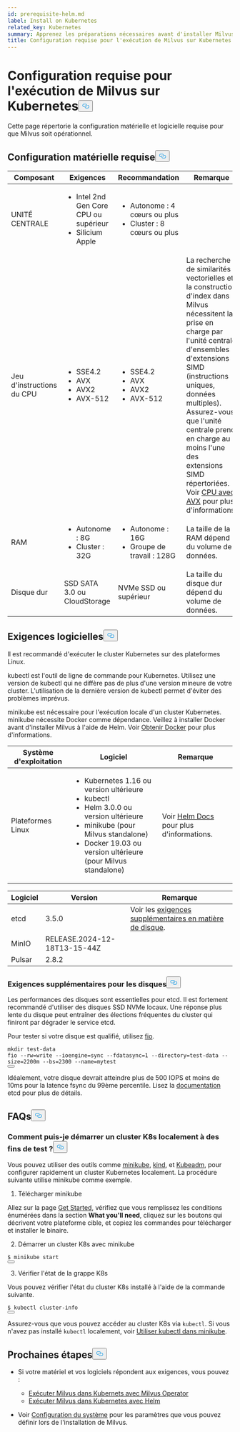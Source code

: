 ```yaml
---
id: prerequisite-helm.md
label: Install on Kubernetes
related_key: Kubernetes
summary: Apprenez les préparations nécessaires avant d'installer Milvus avec Helm.
title: Configuration requise pour l'exécution de Milvus sur Kubernetes
---
```

<h1 id="Requirements-for-running-Milvus-on-Kubernetes" class="common-anchor-header">Configuration requise pour l'exécution de Milvus sur Kubernetes<button data-href="#Requirements-for-running-Milvus-on-Kubernetes" class="anchor-icon" translate="no">
      <svg translate="no"
        aria-hidden="true"
        focusable="false"
        height="20"
        version="1.1"
        viewBox="0 0 16 16"
        width="16"
      >
        <path
          fill="#0092E4"
          fill-rule="evenodd"
          d="M4 9h1v1H4c-1.5 0-3-1.69-3-3.5S2.55 3 4 3h4c1.45 0 3 1.69 3 3.5 0 1.41-.91 2.72-2 3.25V8.59c.58-.45 1-1.27 1-2.09C10 5.22 8.98 4 8 4H4c-.98 0-2 1.22-2 2.5S3 9 4 9zm9-3h-1v1h1c1 0 2 1.22 2 2.5S13.98 12 13 12H9c-.98 0-2-1.22-2-2.5 0-.83.42-1.64 1-2.09V6.25c-1.09.53-2 1.84-2 3.25C6 11.31 7.55 13 9 13h4c1.45 0 3-1.69 3-3.5S14.5 6 13 6z"
        ></path>
      </svg>
    </button></h1><p>Cette page répertorie la configuration matérielle et logicielle requise pour que Milvus soit opérationnel.</p>
<h2 id="Hardware-requirements" class="common-anchor-header">Configuration matérielle requise<button data-href="#Hardware-requirements" class="anchor-icon" translate="no">
      <svg translate="no"
        aria-hidden="true"
        focusable="false"
        height="20"
        version="1.1"
        viewBox="0 0 16 16"
        width="16"
      >
        <path
          fill="#0092E4"
          fill-rule="evenodd"
          d="M4 9h1v1H4c-1.5 0-3-1.69-3-3.5S2.55 3 4 3h4c1.45 0 3 1.69 3 3.5 0 1.41-.91 2.72-2 3.25V8.59c.58-.45 1-1.27 1-2.09C10 5.22 8.98 4 8 4H4c-.98 0-2 1.22-2 2.5S3 9 4 9zm9-3h-1v1h1c1 0 2 1.22 2 2.5S13.98 12 13 12H9c-.98 0-2-1.22-2-2.5 0-.83.42-1.64 1-2.09V6.25c-1.09.53-2 1.84-2 3.25C6 11.31 7.55 13 9 13h4c1.45 0 3-1.69 3-3.5S14.5 6 13 6z"
        ></path>
      </svg>
    </button></h2><table>
<thead>
<tr><th>Composant</th><th>Exigences</th><th>Recommandation</th><th>Remarque</th></tr>
</thead>
<tbody>
<tr><td>UNITÉ CENTRALE</td><td><ul><li>Intel 2nd Gen Core CPU ou supérieur</li><li>Silicium Apple</li></ul></td><td><ul><li>Autonome : 4 cœurs ou plus</li><li>Cluster : 8 cœurs ou plus</li></ul></td><td></td></tr>
<tr><td>Jeu d'instructions du CPU</td><td><ul><li>SSE4.2</li><li>AVX</li><li>AVX2</li><li>AVX-512</li></ul></td><td><ul><li>SSE4.2</li><li>AVX</li><li>AVX2</li><li>AVX-512</li></ul></td><td>La recherche de similarités vectorielles et la construction d'index dans Milvus nécessitent la prise en charge par l'unité centrale d'ensembles d'extensions SIMD (instructions uniques, données multiples). Assurez-vous que l'unité centrale prend en charge au moins l'une des extensions SIMD répertoriées. Voir <a href="https://en.wikipedia.org/wiki/Advanced_Vector_Extensions#CPUs_with_AVX">CPU avec AVX</a> pour plus d'informations.</td></tr>
<tr><td>RAM</td><td><ul><li>Autonome : 8G</li><li>Cluster : 32G</li></ul></td><td><ul><li>Autonome : 16G</li><li>Groupe de travail : 128G</li></ul></td><td>La taille de la RAM dépend du volume de données.</td></tr>
<tr><td>Disque dur</td><td>SSD SATA 3.0 ou CloudStorage</td><td>NVMe SSD ou supérieur</td><td>La taille du disque dur dépend du volume de données.</td></tr>
</tbody>
</table>
<h2 id="Software-requirements" class="common-anchor-header">Exigences logicielles<button data-href="#Software-requirements" class="anchor-icon" translate="no">
      <svg translate="no"
        aria-hidden="true"
        focusable="false"
        height="20"
        version="1.1"
        viewBox="0 0 16 16"
        width="16"
      >
        <path
          fill="#0092E4"
          fill-rule="evenodd"
          d="M4 9h1v1H4c-1.5 0-3-1.69-3-3.5S2.55 3 4 3h4c1.45 0 3 1.69 3 3.5 0 1.41-.91 2.72-2 3.25V8.59c.58-.45 1-1.27 1-2.09C10 5.22 8.98 4 8 4H4c-.98 0-2 1.22-2 2.5S3 9 4 9zm9-3h-1v1h1c1 0 2 1.22 2 2.5S13.98 12 13 12H9c-.98 0-2-1.22-2-2.5 0-.83.42-1.64 1-2.09V6.25c-1.09.53-2 1.84-2 3.25C6 11.31 7.55 13 9 13h4c1.45 0 3-1.69 3-3.5S14.5 6 13 6z"
        ></path>
      </svg>
    </button></h2><p>Il est recommandé d'exécuter le cluster Kubernetes sur des plateformes Linux.</p>
<p>kubectl est l'outil de ligne de commande pour Kubernetes. Utilisez une version de kubectl qui ne diffère pas de plus d'une version mineure de votre cluster. L'utilisation de la dernière version de kubectl permet d'éviter des problèmes imprévus.</p>
<p>minikube est nécessaire pour l'exécution locale d'un cluster Kubernetes. minikube nécessite Docker comme dépendance. Veillez à installer Docker avant d'installer Milvus à l'aide de Helm. Voir <a href="https://docs.docker.com/get-docker">Obtenir Docker</a> pour plus d'informations.</p>
<table>
<thead>
<tr><th>Système d'exploitation</th><th>Logiciel</th><th>Remarque</th></tr>
</thead>
<tbody>
<tr><td>Plateformes Linux</td><td><ul><li>Kubernetes 1.16 ou version ultérieure</li><li>kubectl</li><li>Helm 3.0.0 ou version ultérieure</li><li>minikube (pour Milvus standalone)</li><li>Docker 19.03 ou version ultérieure (pour Milvus standalone)</li></ul></td><td>Voir <a href="https://helm.sh/docs/">Helm Docs</a> pour plus d'informations.</td></tr>
</tbody>
</table>
<table>
<thead>
<tr><th>Logiciel</th><th>Version</th><th>Remarque</th></tr>
</thead>
<tbody>
<tr><td>etcd</td><td>3.5.0</td><td>Voir les <a href="#Additional-disk-requirements">exigences supplémentaires en matière de disque</a>.</td></tr>
<tr><td>MinIO</td><td>RELEASE.2024-12-18T13-15-44Z</td><td></td></tr>
<tr><td>Pulsar</td><td>2.8.2</td><td></td></tr>
</tbody>
</table>
<h3 id="Additional-disk-requirements" class="common-anchor-header">Exigences supplémentaires pour les disques<button data-href="#Additional-disk-requirements" class="anchor-icon" translate="no">
      <svg translate="no"
        aria-hidden="true"
        focusable="false"
        height="20"
        version="1.1"
        viewBox="0 0 16 16"
        width="16"
      >
        <path
          fill="#0092E4"
          fill-rule="evenodd"
          d="M4 9h1v1H4c-1.5 0-3-1.69-3-3.5S2.55 3 4 3h4c1.45 0 3 1.69 3 3.5 0 1.41-.91 2.72-2 3.25V8.59c.58-.45 1-1.27 1-2.09C10 5.22 8.98 4 8 4H4c-.98 0-2 1.22-2 2.5S3 9 4 9zm9-3h-1v1h1c1 0 2 1.22 2 2.5S13.98 12 13 12H9c-.98 0-2-1.22-2-2.5 0-.83.42-1.64 1-2.09V6.25c-1.09.53-2 1.84-2 3.25C6 11.31 7.55 13 9 13h4c1.45 0 3-1.69 3-3.5S14.5 6 13 6z"
        ></path>
      </svg>
    </button></h3><p>Les performances des disques sont essentielles pour etcd. Il est fortement recommandé d'utiliser des disques SSD NVMe locaux. Une réponse plus lente du disque peut entraîner des élections fréquentes du cluster qui finiront par dégrader le service etcd.</p>
<p>Pour tester si votre disque est qualifié, utilisez <a href="https://github.com/axboe/fio">fio</a>.</p>
<pre><code translate="no" class="language-bash"><span class="hljs-built_in">mkdir</span> test-data
fio --rw=write --ioengine=<span class="hljs-built_in">sync</span> --fdatasync=1 --directory=test-data --size=2200m --bs=2300 --name=mytest
<button class="copy-code-btn"></button></code></pre>
<p>Idéalement, votre disque devrait atteindre plus de 500 IOPS et moins de 10ms pour la latence fsync du 99ème percentile. Lisez la <a href="https://etcd.io/docs/v3.5/op-guide/hardware/#disks">documentation</a> etcd pour plus de détails.</p>
<h2 id="FAQs" class="common-anchor-header">FAQs<button data-href="#FAQs" class="anchor-icon" translate="no">
      <svg translate="no"
        aria-hidden="true"
        focusable="false"
        height="20"
        version="1.1"
        viewBox="0 0 16 16"
        width="16"
      >
        <path
          fill="#0092E4"
          fill-rule="evenodd"
          d="M4 9h1v1H4c-1.5 0-3-1.69-3-3.5S2.55 3 4 3h4c1.45 0 3 1.69 3 3.5 0 1.41-.91 2.72-2 3.25V8.59c.58-.45 1-1.27 1-2.09C10 5.22 8.98 4 8 4H4c-.98 0-2 1.22-2 2.5S3 9 4 9zm9-3h-1v1h1c1 0 2 1.22 2 2.5S13.98 12 13 12H9c-.98 0-2-1.22-2-2.5 0-.83.42-1.64 1-2.09V6.25c-1.09.53-2 1.84-2 3.25C6 11.31 7.55 13 9 13h4c1.45 0 3-1.69 3-3.5S14.5 6 13 6z"
        ></path>
      </svg>
    </button></h2><h3 id="How-can-I-start-a-K8s-cluster-locally-for-test-purposes" class="common-anchor-header">Comment puis-je démarrer un cluster K8s localement à des fins de test ?<button data-href="#How-can-I-start-a-K8s-cluster-locally-for-test-purposes" class="anchor-icon" translate="no">
      <svg translate="no"
        aria-hidden="true"
        focusable="false"
        height="20"
        version="1.1"
        viewBox="0 0 16 16"
        width="16"
      >
        <path
          fill="#0092E4"
          fill-rule="evenodd"
          d="M4 9h1v1H4c-1.5 0-3-1.69-3-3.5S2.55 3 4 3h4c1.45 0 3 1.69 3 3.5 0 1.41-.91 2.72-2 3.25V8.59c.58-.45 1-1.27 1-2.09C10 5.22 8.98 4 8 4H4c-.98 0-2 1.22-2 2.5S3 9 4 9zm9-3h-1v1h1c1 0 2 1.22 2 2.5S13.98 12 13 12H9c-.98 0-2-1.22-2-2.5 0-.83.42-1.64 1-2.09V6.25c-1.09.53-2 1.84-2 3.25C6 11.31 7.55 13 9 13h4c1.45 0 3-1.69 3-3.5S14.5 6 13 6z"
        ></path>
      </svg>
    </button></h3><p>Vous pouvez utiliser des outils comme <a href="https://minikube.sigs.k8s.io/docs/">minikube</a>, <a href="https://kind.sigs.k8s.io/">kind</a>, et <a href="https://kubernetes.io/docs/reference/setup-tools/kubeadm/">Kubeadm</a>, pour configurer rapidement un cluster Kubernetes localement. La procédure suivante utilise minikube comme exemple.</p>
<ol>
<li>Télécharger minikube</li>
</ol>
<p>Allez sur la page <a href="https://minikube.sigs.k8s.io/docs/start/">Get Started</a>, vérifiez que vous remplissez les conditions énumérées dans la section <strong>What you'll need</strong>, cliquez sur les boutons qui décrivent votre plateforme cible, et copiez les commandes pour télécharger et installer le binaire.</p>
<ol start="2">
<li>Démarrer un cluster K8s avec minikube</li>
</ol>
<pre><code translate="no" class="language-shell"><span class="hljs-meta prompt_">$ </span><span class="language-bash">minikube start</span>
<button class="copy-code-btn"></button></code></pre>
<ol start="3">
<li>Vérifier l'état de la grappe K8s</li>
</ol>
<p>Vous pouvez vérifier l'état du cluster K8s installé à l'aide de la commande suivante.</p>
<pre><code translate="no" class="language-shell"><span class="hljs-meta prompt_">$ </span><span class="language-bash">kubectl cluster-info</span>
<button class="copy-code-btn"></button></code></pre>
<div class="alert note">
<p>Assurez-vous que vous pouvez accéder au cluster K8s via <code translate="no">kubectl</code>. Si vous n'avez pas installé <code translate="no">kubectl</code> localement, voir <a href="https://minikube.sigs.k8s.io/docs/handbook/kubectl/">Utiliser kubectl dans minikube</a>.</p>
</div>
<h2 id="Whats-next" class="common-anchor-header">Prochaines étapes<button data-href="#Whats-next" class="anchor-icon" translate="no">
      <svg translate="no"
        aria-hidden="true"
        focusable="false"
        height="20"
        version="1.1"
        viewBox="0 0 16 16"
        width="16"
      >
        <path
          fill="#0092E4"
          fill-rule="evenodd"
          d="M4 9h1v1H4c-1.5 0-3-1.69-3-3.5S2.55 3 4 3h4c1.45 0 3 1.69 3 3.5 0 1.41-.91 2.72-2 3.25V8.59c.58-.45 1-1.27 1-2.09C10 5.22 8.98 4 8 4H4c-.98 0-2 1.22-2 2.5S3 9 4 9zm9-3h-1v1h1c1 0 2 1.22 2 2.5S13.98 12 13 12H9c-.98 0-2-1.22-2-2.5 0-.83.42-1.64 1-2.09V6.25c-1.09.53-2 1.84-2 3.25C6 11.31 7.55 13 9 13h4c1.45 0 3-1.69 3-3.5S14.5 6 13 6z"
        ></path>
      </svg>
    </button></h2><ul>
<li><p>Si votre matériel et vos logiciels répondent aux exigences, vous pouvez :</p>
<ul>
<li><a href="/docs/fr/install_cluster-milvusoperator.md">Exécuter Milvus dans Kubernets avec Milvus Operator</a></li>
<li><a href="/docs/fr/install_cluster-helm.md">Exécuter Milvus dans Kubernetes avec Helm</a></li>
</ul></li>
<li><p>Voir <a href="/docs/fr/system_configuration.md">Configuration du système</a> pour les paramètres que vous pouvez définir lors de l'installation de Milvus.</p></li>
</ul>
